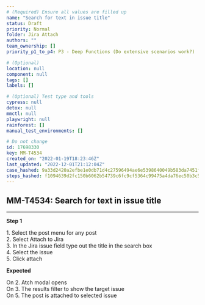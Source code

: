 ```yaml
---
# (Required) Ensure all values are filled up
name: "Search for text in issue title"
status: Draft
priority: Normal
folder: Jira Attach
authors: ""
team_ownership: []
priority_p1_to_p4: P3 - Deep Functions (Do extensive scenarios work?)

# (Optional)
location: null
component: null
tags: []
labels: []

# (Optional) Test type and tools
cypress: null
detox: null
mmctl: null
playwright: null
rainforest: []
manual_test_environments: []

# Do not change
id: 17698330
key: MM-T4534
created_on: "2022-01-19T18:23:46Z"
last_updated: "2022-12-01T21:12:04Z"
case_hashed: 9a33d2420a2efbe1e0db71d4c27596494ae6e5398640049b583da7451f6f2c36e5d68b6cc0273bee076a119f78c63362
steps_hashed: f1094639d2fc150b6062b54739c6fc9cf5364c99475a4da76ec50b3c50960c795dbf259512d3b442c59777cb1ef4abcd
---
```


<!-- (Auto-generated) Based on frontmatter's "key" and "name" -->

## MM-T4534: Search for text in issue title

---

**Step 1**

1\. Select the post menu for any post\
2\. Select Attach to Jira\
3\. In the Jira issue field type out the title in the search box\
4\. Select the issue\
5\. Click attach

**Expected**

On 2. Atch modal opens\
On 3. The results filter to show the target issue\
On 5. The post is attached to selected issue
